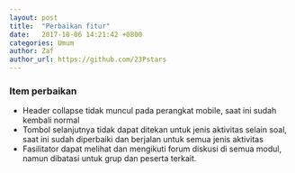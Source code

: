 ```yaml
---
layout: post
title:  "Perbaikan fitur"
date:   2017-10-06 14:21:42 +0800
categories: Umum
author: Zaf
author_url: https://github.com/23Pstars
---
```


### Item perbaikan

* Header collapse tidak muncul pada perangkat mobile, saat ini sudah kembali normal
* Tombol selanjutnya tidak dapat ditekan untuk jenis aktivitas selain soal, saat ini sudah diperbaiki dan berjalan untuk semua jenis aktivitas
* Fasilitator dapat melihat dan mengikuti forum diskusi di semua modul, namun dibatasi untuk grup dan peserta terkait.